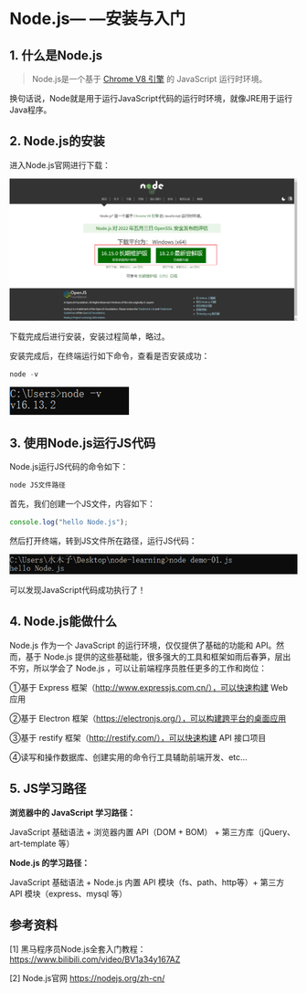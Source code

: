 # Node.js— —安装与入门



## 1. 什么是Node.js

> Node.js是一个基于 [Chrome V8 引擎](https://v8.dev/) 的 JavaScript 运行时环境。

换句话说，Node就是用于运行JavaScript代码的运行时环境，就像JRE用于运行Java程序。



## 2. Node.js的安装

进入Node.js官网进行下载：

![image-20220520170906972](img/Node-安装与入门/image-20220520170906972.png)

下载完成后进行安装，安装过程简单，略过。

安装完成后，在终端运行如下命令，查看是否安装成功：

```powershell
node -v
```

![image-20220520171032943](img/Node-安装与入门/image-20220520171032943.png)



## 3. 使用Node.js运行JS代码

Node.js运行JS代码的命令如下：

```powershell
node JS文件路径
```

首先，我们创建一个JS文件，内容如下：

```javascript
console.log("hello Node.js");
```

然后打开终端，转到JS文件所在路径，运行JS代码：

![image-20220520171428158](img/Node-安装与入门/image-20220520171428158.png)

可以发现JavaScript代码成功执行了！



## 4. Node.js能做什么

Node.js 作为一个 JavaScript 的运行环境，仅仅提供了基础的功能和 API。然而，基于 Node.js 提供的这些基础能，很多强大的工具和框架如雨后春笋，层出不穷，所以学会了 Node.js ，可以让前端程序员胜任更多的工作和岗位：

①基于 Express 框架（http://www.expressjs.com.cn/），可以快速构建 Web 应用

②基于 Electron 框架（https://electronjs.org/），可以构建跨平台的桌面应用

③基于 restify 框架（http://restify.com/），可以快速构建 API 接口项目

④读写和操作数据库、创建实用的命令行工具辅助前端开发、etc…



## 5. JS学习路径

**浏览器中的 JavaScript 学习路径：**

JavaScript 基础语法 + 浏览器内置 API（DOM + BOM） + 第三方库（jQuery、art-template 等）

**Node.js 的学习路径：**

JavaScript 基础语法 + Node.js 内置 API 模块（fs、path、http等）+ 第三方 API 模块（express、mysql 等）



## 参考资料

[1] 黑马程序员Node.js全套入门教程：https://www.bilibili.com/video/BV1a34y167AZ

[2] Node.js官网 https://nodejs.org/zh-cn/